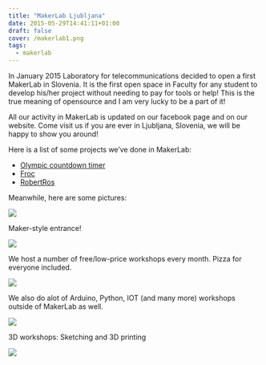 ```yaml
---
title: "MakerLab Ljubljana"
date: 2015-05-29T14:41:11+01:00
draft: false
cover: /makerlab1.png
tags:
  - makerlab
---
```


In January 2015 Laboratory for telecommunications decided to open a first MakerLab in Slovenia. It is the first open space in Faculty for any student to develop his/her project without needing to pay for tools or help! This is the true meaning of opensource and I am very lucky to be a part of it!


All our activity in MakerLab is updated on our facebook page and on our website. Come visit us if you are ever in Ljubljana, Slovenia, we will be happy to show you around!

Here is a list of some projects we’ve done in MakerLab:

 - [Olympic countdown timer]()
 - [Froc]()
 - [RobertRos]()

Meanwhile, here are some pictures:

![](/makerlab2.jpg " ")

Maker-style entrance!

![](/makerlab3.jpg " ")

We host a number of free/low-price workshops every month. Pizza for everyone included.

![](/makerlab4.jpg " ")

We also do alot of Arduino, Python, IOT (and many more) workshops outside of MakerLab as well.

![](/makerlab5.jpg " ")

3D workshops: Sketching and 3D printing

![](/makerlab6.jpg " ")

